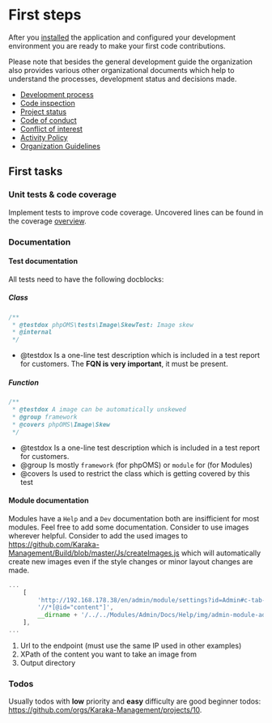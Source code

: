 # First steps

After you [installed]({%}?page=general/setup.md) the application and configured your development environment you are ready to make your first code contributions.

Please note that besides the general development guide the organization also provides various other organizational documents which help to understand the processes, development status and decisions made.

* [Development process](https://github.com/Karaka-Management/Organization-Guide/blob/master/Processes/01_Development.md)
* [Code inspection]({%}?page=quality/inspections)
* [Project status](https://github.com/orgs/Karaka-Management/projects/10)
* [Code of conduct](https://github.com/Karaka-Management/Organization-Guide/blob/master/Policies%20%26%20Guidelines/Code%20of%20Conduct.md)
* [Conflict of interest](https://github.com/Karaka-Management/Organization-Guide/blob/master/Policies%20%26%20Guidelines/Conflict%20of%20Interest%20Policy.md)
* [Activity Policy](https://github.com/Karaka-Management/Organization-Guide/blob/master/Policies%20%26%20Guidelines/Organization%20Activity%20Policy.md)
* [Organization Guidelines](https://github.com/Karaka-Management/Organization-Guide/blob/master/Policies%20%26%20Guidelines/Organization%20Guidelines.md)

## First tasks

### Unit tests & code coverage

Implement tests to improve code coverage. Uncovered lines can be found in the coverage [overview](https://dev.jingga.app/src/Karaka/build/coverage/).

### Documentation

#### Test documentation

All tests need to have the following docblocks:

##### Class

```php
/**
 * @testdox phpOMS\tests\Image\SkewTest: Image skew
 * @internal
 */
```

* @testdox Is a one-line test description which is included in a test report for customers. The **FQN is very important**, it must be present.

##### Function

```php
/**
 * @testdox A image can be automatically unskewed
 * @group framework
 * @covers phpOMS\Image\Skew
 */
```

* @testdox Is a one-line test description which is included in a test report for customers.
* @group Is mostly `framework` (for phpOMS) or `module` for (for Modules)
* @covers Is used to restrict the class which is getting covered by this test

#### Module documentation

Modules have a `Help` and a `Dev` documentation both are insifficient for most modules. Feel free to add some documentation. Consider to use images wherever helpful. Consider to add the used images to https://github.com/Karaka-Management/Build/blob/master/Js/createImages.js which will automatically create new images even if the style changes or minor layout changes are made.

```js
...
    [
        'http://192.168.178.38/en/admin/module/settings?id=Admin#c-tab-3',
        '//*[@id="content"]',
        __dirname + '/../../Modules/Admin/Docs/Help/img/admin-module-admin-settings-design.png'
    ],
...
```

1. Url to the endpoint (must use the same IP used in other examples)
2. XPath of the content you want to take an image from
3. Output directory

### Todos

Usually todos with **low** priority and **easy** difficulty are good beginner todos: https://github.com/orgs/Karaka-Management/projects/10.
